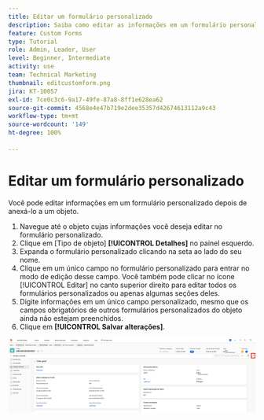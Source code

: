 ```yaml
---
title: Editar um formulário personalizado
description: Saiba como editar as informações em um formulário personalizado depois de anexá-lo a um objeto.
feature: Custom Forms
type: Tutorial
role: Admin, Leader, User
level: Beginner, Intermediate
activity: use
team: Technical Marketing
thumbnail: editcustomform.png
jira: KT-10057
exl-id: 7ce0c3c6-9a17-49fe-87a8-8ff1e628ea62
source-git-commit: 4568e4e47b719e2dee35357d42674613112a9c43
workflow-type: tm+mt
source-wordcount: '149'
ht-degree: 100%

---
```


# Editar um formulário personalizado

<!--
21.4 updates have been made here
-->

Você pode editar informações em um formulário personalizado depois de anexá-lo a um objeto.

1. Navegue até o objeto cujas informações você deseja editar no formulário personalizado.
1. Clique em [Tipo de objeto] **[!UICONTROL Detalhes]** no painel esquerdo.
1. Expanda o formulário personalizado clicando na seta ao lado do seu nome.
1. Clique em um único campo no formulário personalizado para entrar no modo de edição desse campo. Você também pode clicar no ícone [!UICONTROL Editar] no canto superior direito para editar todos os formulários personalizados ou apenas algumas seções deles.
1. Digite informações em um único campo personalizado, mesmo que os campos obrigatórios de outros formulários personalizados do objeto ainda não estejam preenchidos.
1. Clique em **[!UICONTROL Salvar alterações]**.

![Janela Detalhes da tarefa mostrando um formulário personalizado sendo editado](assets/custom-forms-edit-a-custom-form.jpg)
